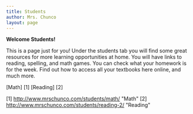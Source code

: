 ```yaml
---
title: Students
author: Mrs. Chunco
layout: page
---
```

<p style="text-align: left;">
  <strong>Welcome Students!</strong>
</p>

<p style="text-align: left;">
  This is a page just for you! Under the students tab you will find some great resources for more learning opportunities at home. You will have links to reading, spelling, and math games. You can check what your homework is for the week. Find out how to access all your textbooks here online, and much more.
</p>

[Math] [1]
[Reading] [2]

[1] http://www.mrschunco.com/students/math/ "Math"
[2] http://www.mrschunco.com/students/reading-2/ "Reading"
&nbsp;
